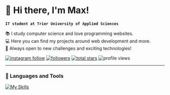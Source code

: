 # 👋 Hi there, I'm Max!

**`IT student at Trier University of Applied Sciences`**

📚 I study computer science and love programming websites.<br>
💻 Here you can find my projects around web development and more.<br>
🚀 Always open to new challenges and exciting technologies!

<p align="left">
    <a href="https://www.instagram.com/mx_srwn.23/">
        <img alt="instagram follow" src="https://img.shields.io/badge/-Follow%20Me-E4405F?logo=instagram&logoColor=white&style=for-the-badge"></a>
    <a href="https://github.com/mxsrwn23?tab=followers">
        <img alt="followers" title="Follow me on Github" src="https://custom-icon-badges.demolab.com/github/followers/mxsrwn23?color=236ad3&labelColor=1155ba&style=for-the-badge&logo=person-add&label=Follow&logoColor=white"/></a>
    <a href="https://github.com/mxsrwn23?tab=repositories&sort=stargazers">
        <img alt="total stars" title="Total stars on GitHub" src="https://custom-icon-badges.demolab.com/github/stars/mxsrwn23?color=55960c&style=for-the-badge&labelColor=488207&logo=star"/></a>
    <img alt="profile views" title="Profile Views" src="https://komarev.com/ghpvc/?username=mxsrwn23&label=Profile%20views&color=0e75b6&style=for-the-badge&labelColor=488207" alt="mxsrwn23" />
</p>

---

### 🧰 Languages and Tools
[![My Skills](https://skillicons.dev/icons?i=js,html,css,java,python,cpp,flutter,dart)](https://skillicons.dev)
<br />

#
